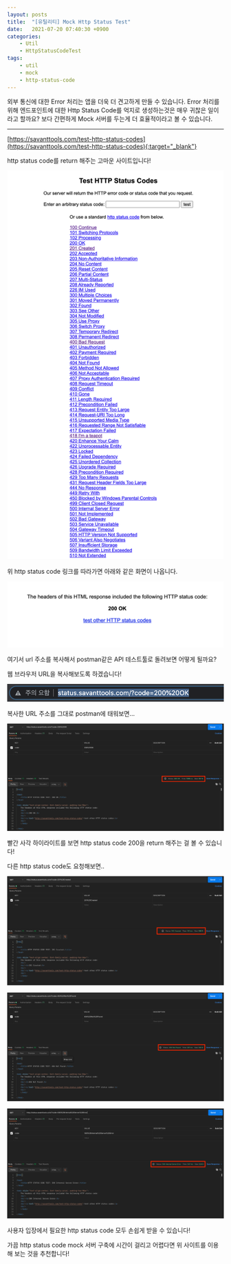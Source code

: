 ```yaml
---
layout: posts
title:  "[유틸리티] Mock Http Status Test"
date:   2021-07-20 07:40:30 +0900
categories: 
    - Util 
    - HttpStatusCodeTest
tags: 
    - util
    - mock
    - http-status-code
---
```


외부 통신에 대한 Error 처리는 앱을 더욱 더 견고하게 만들 수 있습니다.
Error 처리를 위해 엔드포인트에 대한 Http Status Code를 억지로 생성하는것은 매우 귀찮은 일이라고 할까요?
보다 간편하게 Mock 서버를 두는게 더 효율적이라고 볼 수 있습니다.

---
[https://savanttools.com/test-http-status-codes](https://savanttools.com/test-http-status-codes){:target="_blank"}

http status code를 return 해주는 고마운 사이트입니다!

<img src="/assets/img/util/http-status-code-1.png" alt="mock server">

위 http status code 링크를 따라가면 아래와 같은 화면이 나옵니다.

<img src="/assets/img/util/http-status-code-2.png" alt="mock server detail">

여기서 url 주소를 복사해서 postman같은 API 테스트툴로 돌려보면 어떻게 될까요?

웹 브라우저 URL을 복사해보도록 하겠습니다!

<img src="/assets/img/util/http-status-code-3.png" alt="browser url copy">

복사한 URL 주소를 그대로 postman에 태워보면...

<img src="/assets/img/util/http-status-code-200.png" alt="postman 200 ok">

빨간 사각 하이라이트를 보면 http status code 200을 return 해주는 걸 볼 수 있습니다!

다른 http status code도 요청해보면..

<img src="/assets/img/util/http-status-code-201.png" alt="postman 201 ok">
<p>
<img src="/assets/img/util/http-status-code-404.png" alt="postman 404 ok">
<p>
<img src="/assets/img/util/http-status-code-500.png" alt="postman 500 ok">

사용자 입장에서 필요한 http status code 모두 손쉽게 받을 수 있습니다!

가끔 http status code mock 서버 구축에 시간이 걸리고 어렵다면 위 사이트를 이용해 보는 것을 추천합니다!
